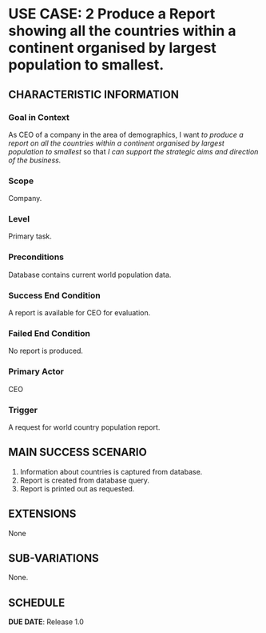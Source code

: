 # USE CASE: 2 Produce a Report showing all the countries within a continent  organised by largest population to smallest.

## CHARACTERISTIC INFORMATION

### Goal in Context

As CEO of a company in the area of demographics, I want *to produce a report on all the countries within a continent organised by largest population to smallest* so that *I can support the strategic aims and direction of the business.*

### Scope

Company.

### Level

Primary task.

### Preconditions

Database contains current world population data.

### Success End Condition

A report is available for CEO for evaluation.

### Failed End Condition

No report is produced.

### Primary Actor

CEO

### Trigger

A request for world country population report.

## MAIN SUCCESS SCENARIO

1. Information about countries is captured from database.
2. Report is created from database query.
3. Report is printed out as requested.

## EXTENSIONS

None

## SUB-VARIATIONS

None.

## SCHEDULE

**DUE DATE**: Release 1.0